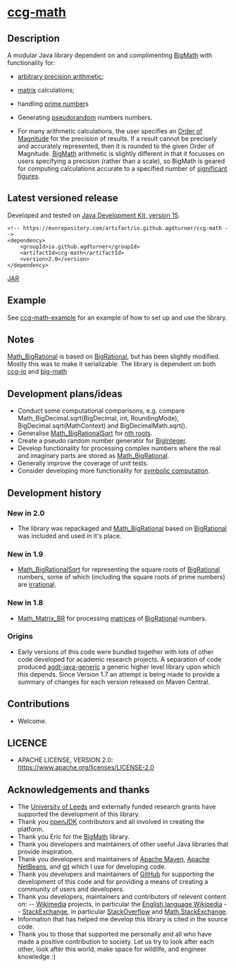 # [ccg-math](https://github.com/agdturner/ccg-math)

## Description
A modular Java library dependent on and complimenting [BigMath](https://github.com/eobermuhlner/big-math) with functionality for:
- [arbitrary precision arithmetic](https://en.wikipedia.org/wiki/Arbitrary-precision_arithmetic);
- [matrix](https://en.wikipedia.org/wiki/Matrix_(mathematics)) calculations;
- handling [prime number](https://en.wikipedia.org/wiki/Prime_number)s
- Generating [pseudorandom](https://en.wikipedia.org/wiki/Pseudorandomness) numbers numbers.

- For many arithmetic calculations, the user specifies an [Order of Magnitude](https://en.wikipedia.org/wiki/Order_of_magnitude) for the precision of results. If a result cannot be precisely and accurately represented, then it is rounded to the given Order of Magnitude. [BigMath](https://github.com/eobermuhlner/big-math) arithmetic is slightly different in that it focusses on users specifying a precision (rather than a scale), so BigMath is geared for computing calculations accurate to a specified number of [significant figures](https://en.wikipedia.org/wiki/Significant_figures).

## Latest versioned release
Developed and tested on [Java Development Kit, version 15](https://openjdk.java.net/projects/jdk/15/).
```
<!-- https://mvnrepository.com/artifact/io.github.agdturner/ccg-math -->
<dependency>
    <groupId>io.github.agdturner</groupId>
    <artifactId>ccg-math</artifactId>
    <version>2.0</version>
</dependency>
```
[JAR](https://repo1.maven.org/maven2/io/github/agdturner/ccg-math/2.0/ccg-math-2.0.jar)

## Example
See [ccg-math-example](https://github.com/agdturner/ccg-math-example) for an example of how to set up and use the library.

## Notes
[Math_BigRational](https://github.com/agdturner/ccg-math/blob/master/src/main/java/uk/ac/leeds/ccg/math/number/Math_BigRational.java) is based on [BigRational](https://github.com/eobermuhlner/big-math/blob/master/ch.obermuhlner.math.big/src/main/java/ch/obermuhlner/math/big/BigRational.java), but has been slightly modified. Mostly this was to make it serializable.
The library is dependent on both [ccg-io](https://github.com/agdturner/ccg-io) and [big-math](https://github.com/eobermuhlner/big-math)

## Development plans/ideas
- Conduct some computational comparisons, e.g. compare Math_BigDecimal.sqrt(BigDecimal, int, RoundingMode), BigDecimal.sqrt(MathContext) and BigDecimalMath.sqrt().
- Generalise [Math_BigRationalSqrt](https://github.com/agdturner/agdt-java-math/blob/master/src/main/java/uk/ac/leeds/ccg/math/Math_BigRationalSqrt.java) for [nth roots](https://en.wikipedia.org/wiki/Nth_root).
- Create a pseudo random number generator for [BigInteger](https://docs.oracle.com/en/java/javase/15/docs/api/java.base/java/math/BigInteger.html). 
- Develop functionality for processing complex numbers where the real and imaginary parts are stored as [Math_BigRational](https://github.com/agdturner/ccg-math/blob/master/src/main/java/uk/ac/leeds/ccg/math/number/Math_BigRational.java).
- Generally improve the coverage of unit tests.
- Consider developing more functionality for [symbolic computation](https://en.wikipedia.org/wiki/Symbolic_computation).

## Development history
### New in 2.0
- The library was repackaged and [Math_BigRational](https://github.com/agdturner/ccg-math/blob/master/src/main/java/uk/ac/leeds/ccg/math/number/Math_BigRational.java) based on [BigRational](https://github.com/eobermuhlner/big-math/blob/master/ch.obermuhlner.math.big/src/main/java/ch/obermuhlner/math/big/BigRational.java) was included and used in it's place.
### New in 1.9
- [Math_BigRationalSqrt](https://github.com/agdturner/ccg-math/blob/master/src/main/java/uk/ac/leeds/ccg/math/Math_BigRationalSqrt.java) for representing the square roots of [BigRational](https://github.com/eobermuhlner/big-math/blob/master/ch.obermuhlner.math.big/src/main/java/ch/obermuhlner/math/big/BigRational.java) numbers, some of which (including the square roots of prime numbers) are [irrational](https://en.wikipedia.org/wiki/Irrational_number).
### New in 1.8
- [Math_Matrix_BR](https://github.com/agdturner/ccg-math/blob/master/src/main/java/uk/ac/leeds/ccg/math/matrices/Math_Matrix_BR.java) for processing [matrices](https://en.wikipedia.org/wiki/Matrix_(mathematics)) of [BigRational](https://github.com/eobermuhlner/big-math/blob/master/ch.obermuhlner.math.big/src/main/java/ch/obermuhlner/math/big/BigRational.java) numbers.
### Origins
- Early versions of this code were bundled together with lots of other code developed for academic research projects. A separation of code produced [agdt-java-generic](https://github.com/agdturner/agdt-java-generic) a generic higher level library upon which this depends. Since Version 1.7 an attempt is being made to provide a summary of changes for each version released on Maven Central.

## Contributions
- Welcome.

## LICENCE
- APACHE LICENSE, VERSION 2.0: https://www.apache.org/licenses/LICENSE-2.0

## Acknowledgements and thanks
- The [University of Leeds](http://www.leeds.ac.uk) and externally funded research grants have supported the development of this library.
- Thank you [openJDK](https://openjdk.java.net/) contributors and all involved in creating the platform.
- Thank you Eric for the [BigMath](https://github.com/eobermuhlner/big-math) library.
- Thank you developers and maintainers of other useful Java libraries that provide inspiration.
- Thank you developers and maintainers of [Apache Maven](https://maven.apache.org/), [Apache NetBeans](https://netbeans.apache.org/), and [git](https://git-scm.com/) which I use for developing code.
- Thank you developers and maintainers of [GitHub](http://github.com) for supporting the development of this code and for providing a means of creating a community of users and  developers.
- Thank you developers, maintainers and contributors of relevent content on:
-- [Wikimedia](https://www.wikimedia.org/) projects, in particular the [English language Wikipedia](https://en.wikipedia.org/wiki/Main_Page)
-- [StackExchange](https://stackexchange.com), in particular [StackOverflow](https://stackoverflow.com/) and [Math.StackExchange](http://math.stackexchange.com/).
- Information that has helped me develop this library is cited in the source code.
- Thank you to those that supported me personally and all who have made a positive contribution to society. Let us try to look after each other, look after this world, make space for wildlife, and engineer knowledge :)
